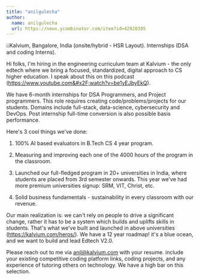 ```yaml
---
title: "anilgulecha"
author:
  name: anilgulecha
  url: https://news.ycombinator.com/item?id=42928395
---
```

⍃Kalvium, Bangalore, India (onsite&#x2F;hybrid - HSR Layout). Internships (DSA and coding Interns).

Hi folks, I&#x27;m hiring in the engineering curriculum team at Kalvium - the only edtech where we bring a focused, standardized, digital approach to CS higher education. I speak about this on this podcast (<a href="https:&#x2F;&#x2F;www.youtube.com&#x2F;watch?v=be1yEJbyEkQ" rel="nofollow">https:&#x2F;&#x2F;www.youtube.com&#x2F;watch?v=be1yEJbyEkQ</a>).

We have 6-month internships for DSA Programmers, and Project programmers. This role requires creating code&#x2F;problems&#x2F;projects for our students. Domains include full-stack, data-science, cybersecurity and DevOps. Post internship full-time conversion is also possible basis performance.

Here&#x27;s 3 cool things we&#x27;ve done:

1. 100% AI based evaluators in B.Tech CS 4 year program.

2. Measuring and improving each one of the 4000 hours of the program in the classroom.

2. Launched our full-fledged program in 20+ universities in India, where students are placed from 3rd semester onwards. This year we&#x27;ve had more premium universities signup: SRM, VIT, Christ, etc.

3. Solid business fundamentals - sustainability in every classroom with our revenue.

Our main realization is: we can&#x27;t rely on people to drive a significant change, rather it has to be a system which builds and uplifts skills in students. That&#x27;s what we&#x27;ve built and launched in above universities (<a href="https:&#x2F;&#x2F;kalvium.com&#x2F;heros&#x2F;" rel="nofollow">https:&#x2F;&#x2F;kalvium.com&#x2F;heros&#x2F;</a>). We have a 12 year roadmap! it&#x27;s a blue ocean, and we want to build and lead Edtech V2.0.

Please reach out to me via anil@kalvium.com with your resume. include your existing competitive coding platform links, coding projects, and any experience of tutoring others on technology. We have a high bar on this selection.
<JobApplication />
